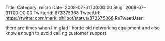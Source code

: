 Title: 
Category: micro
Date: 2008-07-31T00:00:00
Slug: 2008-07-31T00:00:00
TwitterId: 873375368
TweetUrl: https://twitter.com/mark_philpot/status/873375368
ReTweetUser: 

there are times when I'm glad I horde old networking equipment and also know enough to avoid calling customer support
